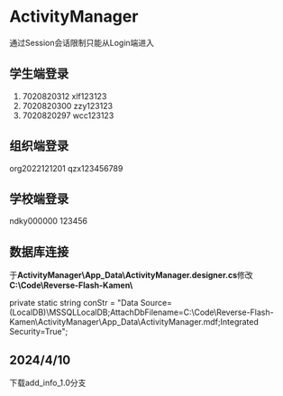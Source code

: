 # ActivityManager
通过Session会话限制只能从Login端进入
## 学生端登录
1. 7020820312 xlf123123
2. 7020820300 zzy123123 
3. 7020820297 wcc123123
## 组织端登录
org2022121201
qzx123456789
## 学校端登录
ndky000000
123456
## 数据库连接
于**ActivityManager\App_Data\ActivityManager.designer.cs**修改**C:\\Code\\Reverse-Flash-Kamen\\**

private static string conStr = "Data Source=(LocalDB)\\MSSQLLocalDB;AttachDbFilename=C:\\Code\\Reverse-Flash-Kamen\\ActivityManager\\App_Data\\ActivityManager.mdf;Integrated Security=True";
## 2024/4/10
下载add_info_1.0分支

